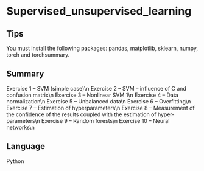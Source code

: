 # Supervised_unsupervised_learning

## Tips

You must install the following packages: pandas, matplotlib, sklearn, numpy, torch and torchsummary.

## Summary

Exercise 1 – SVM (simple case)\n
Exercise 2 – SVM – influence of C and confusion matrix\n
Exercise 3 – Nonlinear SVM 1\n
Exercise 4 – Data normalization\n
Exercise 5 – Unbalanced data\n
Exercise 6 – Overfitting\n
Exercise 7 – Estimation of hyperparameters\n
Exercise 8 – Measurement of the confidence of the results coupled with the estimation of hyper-parameters\n
Exercise 9 – Random forests\n
Exercise 10 – Neural networks\n

## Language

Python
